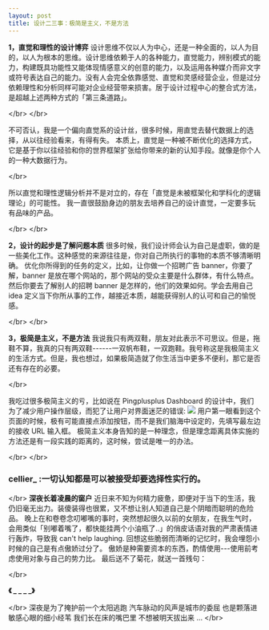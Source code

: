 ```yaml
---
layout: post
title: 设计二三事：极简是主义，不是方法
---
```


**1，直觉和理性的设计博弈**
设计思维不仅以人为中心，还是一种全面的，以人为目的，以人为根本的思维。设计思维依赖于人的各种能力，直觉能力，辨别模式的能力，构建既具功能性又能体现情感意义的创意的能力，以及运用各种媒介而非文字或符号表达自己的能力。没有人会完全依靠感觉、直觉和灵感经营企业，但是过分依赖理性和分析同样可能对企业经营带来损害。居于设计过程中心的整合式方法，是超越上述两种方式的「第三条道路」。
  
\</br\> \</br\>

不可否认，我是一个偏向直觉系的设计丝，很多时候，用直觉去替代数据上的选择，从以往经验看来，有得有失。
本质上，直觉是一种被不断优化的选择方式，它是基于你以往经验和你的世界框架扩张给你带来的新的认知手段。就像是你个人的一种大数据行为。  

\</br\>

所以直觉和理性逻辑分析并不是对立的，存在「直觉是未被框架化和学科化的逻辑理论」的可能性。
我一直很鼓励身边的朋友去培养自己的设计直觉，一定要多玩有品味的产品。
  
\</br\> \</br\>

**2，设计的起步是了解问题本质**
很多时候，我们设计师会认为自己是虚职，做的是一些美化工作。这种感觉的来源往往是，你对自己所执行的事物的本质不够清晰明确。
优化你所得到的任务的定义，比如，让你做一个招聘广告 banner，你要了解，banner 是放在哪个网站的，那个网站的受众主要是什么群体，有什么特点。然后你要去了解别人的招聘 banner 是怎样的，他们的效果如何。学会去用自己 idea 定义当下你所从事的工作，越接近本质，越能获得别人的认可和自己的愉悦感。

\</br\> \</br\>  

**3，极简是主义，不是方法**
我说我只有两双鞋，朋友对此表示不可思议。但是，拖鞋不算，我真的只有两双鞋------一双帆布鞋，一双跑鞋。我号称这是我极简主义的生活方式。但是，我也想过，如果极简造就了你生活当中更多不便利，那它是否还有存在的必要。  

\</br\>

我吃过很多极简主义的亏，比如说在 Pingplusplus Dashboard 的设计中，我们为了减少用户操作层级，而犯了让用户对界面迷茫的错误: 
![](http://7xlgva.com1.z0.glb.clouddn.com/640.png)
用户第一眼看到这个页面的时候，极有可能直接点添加按钮，而不是我们脑海中设定的，先填写最左边的接收 URL 输入框。
极简主义本身告知的是一种理念，但是理念距离具体实施的方法还是有一段实践的距离的，这时候，尝试是唯一的办法。  

\</br\> 
\</br\>
  

### cellier_ :一切认知都是可以被接受却要选择性实行的。  
  
\</br\>
**深夜长着凌晨的窗户**
近日来不知为何精力疲惫，即便对于当下的生活，我仍旧毫无出力。装傻装得也很累，又不想让别人知道自己是个阴暗而聪明的危险品。
晚上在和卷卷念叨嘟嘴的事时，突然想起很久以前的女朋友，在我生气时，会用类似「别嘟着嘴了，都快能挂两个小油瓶了..」的俏皮话语对我的严肃表情进行轰炸，导致我 can't help laughing. 回想这些脆弱而清晰的记忆时，我会埋怨小时候的自己是有点傲娇过分了。
傲娇是种需要资本的东西，酌情使用---使用前考虑使用对象与自己的势力比。
最后送不了菊花，就送一首残句：
  

\</br\>  

**《 _ _ _ _》**
  
\</br\>
深夜是为了掩护前一个太阳逃跑
汽车脉动的风声是城市的委屈
也是颗落进敏感心眼的细小经苇
我们长在床的嘴巴里
不想被明天拔出来
...
\</br\>
